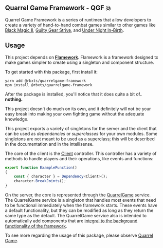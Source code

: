 ## **Quarrel Game Framework** - QGF 💥

Quarrel Game Framework is a series of runtimes that allow developers to
create a variety of hand-to-hand combat games similar to other games like
[Black Magic II](https://www.roblox.com/games/969669348/Game), [Guilty Gear Strive](https://www.guiltygear.com/ggst/en/), and [Under Night In-Birth](https://store.steampowered.com/app/452510/UNDER_NIGHT_INBIRTH_ExeLate/).

## Usage

This project depends on [**Flamework**](https://fireboltofdeath.dev/docs/flamework/). Flamework is a framework 
designed to make games simpler to create using a singleton and
component structure.

To get started with this package, first install it:
```console
yarn add @rbxts/quarrelgame-framework
npm install @rbxts/quarrelgame-framework
```
After the package is installed, you'll notice that it does quite a bit of..
**nothing.**

This project doesn't do much on its own, and it definitely will not
be your easy break into making your own fighting game without the 
adequate knowledge.

This project exports a variety of singletons for the server and the client
that can be used as *dependencies* or *superclasses* for your own modules. Some
singletons are not meant to be used as a superclass; this will be described
in the documentation and in the intellisense.

The core of the client is the [Client](src/client/controllers/client.controller.ts) controller. This controller has a variety of
methods to handle players and their operations, like events and functions:

```typescript
export function ExampleFunction()
{
    const { character } = Dependency<Client>();
    character.BreakJoints();
}
````

On the server, the core is represented through the [QuarrelGame](src/services/quarrelgame.service.ts) service. The QuarrelGame
service is a singleton that handles most events that need to be functional immediately
when the framework starts. These events have a default functionality, but they can be modified as long
as they return the same type as the default. The QuarrelGame service also is intended to automatically
add components that are [integral to the background functionality of the framework](src/server/components).

To see more regarding the usage of this package, please observe [Quarrel Game](https://www.github.com/Nowaaru/quarrelgame).

